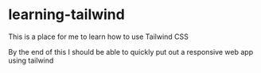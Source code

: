 # learning-tailwind
This is a place for me to learn how to use Tailwind CSS

By the end of this I should be able to quickly put out a responsive web app using tailwind
